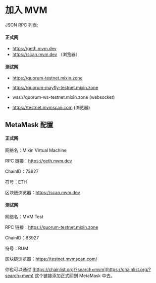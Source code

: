 # 加入 MVM

JSON RPC 列表:

#### 正式网

* https://geth.mvm.dev
* https://scan.mvm.dev （浏览器）

#### 测试网

* https://quorum-testnet.mixin.zone
* https://quorum-mayfly-testnet.mixin.zone
* wss://quorum-ws-testnet.mixin.zone (websocket)

* https://testnet.mvmscan.com (浏览器)

## MetaMask 配置

#### 正式网

网络名：Mixin Virtual Machine

RPC 链接：<https://geth.mvm.dev>

ChainID：73927

符号：ETH

区块链浏览器：<https://scan.mvm.dev>


#### 测试网

网络名：MVM Test

RPC 链接：<https://quorum-testnet.mixin.zone>

ChainID：83927

符号：RUM

区块链浏览器：<https://testnet.mvmscan.com/>

你也可以通过 [https://chainlist.org/?search=mvm](https://chainlist.org/?search=mvm) 这个链接添加正式网到 MetaMask 中去。
